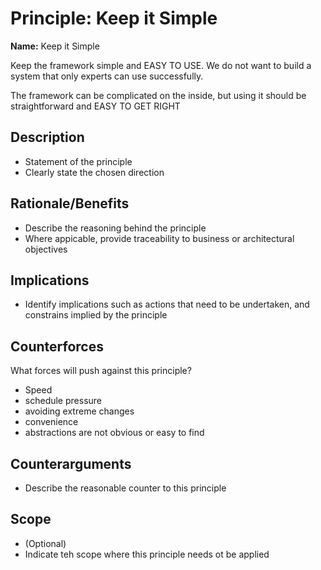 # Principle: Keep it Simple

**Name:** Keep it Simple

Keep the framework simple and EASY TO USE. We do not want to build a system that only experts can use successfully.

The framework can be complicated on the inside, but using it should be straightforward and EASY TO GET RIGHT

## Description

* Statement of the principle
* Clearly state the chosen direction

## Rationale/Benefits

* Describe the reasoning behind the principle
* Where appicable, provide traceability to business or architectural objectives

## Implications

* Identify implications such as actions that need to be undertaken, and constrains implied by the principle

## Counterforces

What forces will push against this principle?

* Speed
* schedule pressure
* avoiding extreme changes
* convenience
* abstractions are not obvious or easy to find

## Counterarguments

* Describe the reasonable counter to this principle

## Scope

* (Optional)
* Indicate teh scope where this principle needs ot be applied
